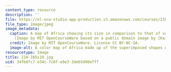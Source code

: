 ```yaml
---
content_type: resource
description: ''
file: https://ol-ocw-studio-app-production.s3.amazonaws.com/courses/21h-165-modern-african-history-spring-2019/34fb8fc7e34c7c8fe9e33de65490efff_21H-165s19.jpg
file_type: image/jpeg
image_metadata:
  caption: A map of Africa showing its size in comparison to that of various countries.
    (Image by MIT OpenCourseWare based on a public domain image by [Kai Krause](http://kai.sub.blue/images/True-Size-of-Africa-kk-v3.pdf).)
  credit: Image by MIT OpenCourseWare. License CC BY-NC-SA.
  image-alt: A color map of Africa made up of the superimposed shapes of other countries.
resourcetype: Image
title: 21H-165s19.jpg
uid: 34fb8fc7-e34c-7c8f-e9e3-3de65490efff
---
```

